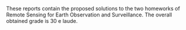 These reports contain the proposed solutions to the two homeworks of Remote Sensing for Earth Observation and Surveillance. The overall obtained grade is 30 e laude. 
